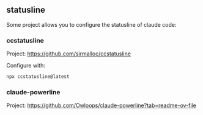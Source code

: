 
## statusline

Some project allows you to configure the statusline of claude code:

### ccstatusline

Project: https://github.com/sirmalloc/ccstatusline

Configure with:

```bash
npx ccstatusline@latest
```

### claude-powerline

Project: https://github.com/Owloops/claude-powerline?tab=readme-ov-file
